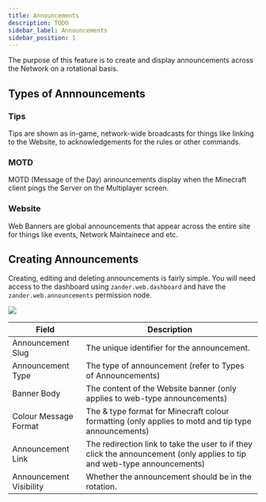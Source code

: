 ```yaml
---
title: Announcements
description: TODO
sidebar_label: Announcements
sidebar_position: 1
---
```


The purpose of this feature is to create and display announcements across the Network on a rotational basis.

## Types of Annnouncements

### Tips
Tips are shown as in-game, network-wide broadcasts for things like linking to the Website, to acknowledgements for the rules or other commands.

### MOTD
MOTD (Message of the Day) announcements display when the Minecraft client pings the Server on the Multiplayer screen.

### Website
Web Banners are global announcements that appear across the entire site for things like events, Network Maintainece and etc.

## Creating Announcements
Creating, editing and deleting announcements is fairly simple. You will need access to the dashboard using `zander.web.dashboard` and have the `zander.web.announcements` permission node.

![](https://i.gyazo.com/fd28d699f7dcb9bc888053cd480de811.png)


 Field                   | Description                                                                                                              
-------------------------|--------------------------------------------------------------------------------------------------------------------------
 Announcement Slug       | The unique identifier for the announcement.                                                                              
 Announcement Type       | The type of announcement (refer to Types of Announcements)                                                               
 Banner Body             | The content of the Website banner (only applies to web-type announcements)                                               
 Colour Message Format   | The & type format for Minecraft colour formatting (only applies to motd and tip type announcements)                      
 Announcement Link       | The redirection link to take the user to if they click the announcement (only applies to tip and web-type announcements) 
 Announcement Visibility | Whether the announcement should be in the rotation.                                                                                                                                                  |